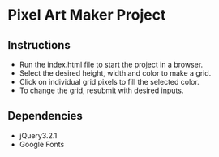 # Pixel Art Maker Project


## Instructions

* Run the index.html file to start the project in a browser.
* Select the desired height, width and color to make a grid.
* Click on individual grid pixels to fill the selected color.
* To change the grid, resubmit with desired inputs.

## Dependencies

* jQuery3.2.1
* Google Fonts